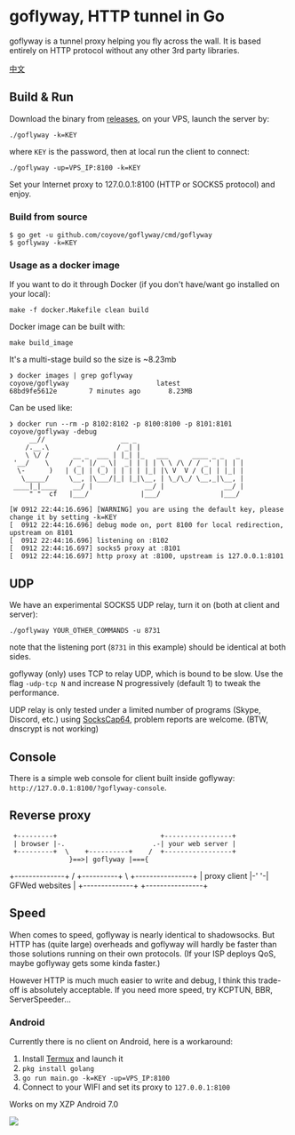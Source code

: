 # goflyway, HTTP tunnel in Go

goflyway is a tunnel proxy helping you fly across the wall. It is based entirely on HTTP protocol without any other 3rd party libraries.

[中文](https://github.com/coyove/goflyway/wiki/%E4%BD%BF%E7%94%A8%E6%95%99%E7%A8%8B)

## Build & Run
Download the binary from [releases](https://github.com/coyove/goflyway/releases), on your VPS, launch the server by:
```
./goflyway -k=KEY
```
where `KEY` is the password, then at local run the client to connect:
```
./goflyway -up=VPS_IP:8100 -k=KEY
```
Set your Internet proxy to 127.0.0.1:8100 (HTTP or SOCKS5 protocol) and enjoy.

### Build from source
```shell
$ go get -u github.com/coyove/goflyway/cmd/goflyway
$ goflyway -k=KEY
```

### Usage as a docker image

If you want to do it through Docker (if you don't have/want go installed on your local):
```shell
make -f docker.Makefile clean build
```

Docker image can be built with:
```shell
make build_image
```

It's a multi-stage build so the size is ~8.23mb
```
❯ docker images | grep goflyway
coyove/goflyway                      latest                       68bd9fe5612e        7 minutes ago       8.23MB
```

Can be used like:

```
❯ docker run --rm -p 8102:8102 -p 8100:8100 -p 8101:8101 coyove/goflyway -debug
     __//                   __ _
    /.__.\                 / _| |
    \ \/ /      __ _  ___ | |_| |_   ___      ____ _ _   _
 '__/    \     / _' |/ _ \|  _| | | | \ \ /\ / / _' | | | |
  \-      )   | (_| | (_) | | | | |_| |\ V  V / (_| | |_| |
   \_____/     \__, |\___/|_| |_|\__, | \_/\_/ \__,_|\__, |
 ____|_|____    __/ |             __/ |               __/ |
     " "  cf   |___/             |___/               |___/

[W 0912 22:44:16.696] [WARNING] you are using the default key, please change it by setting -k=KEY
[  0912 22:44:16.696] debug mode on, port 8100 for local redirection, upstream on 8101
[  0912 22:44:16.696] listening on :8102
[  0912 22:44:16.697] socks5 proxy at :8101
[  0912 22:44:16.697] http proxy at :8100, upstream is 127.0.0.1:8101
```

## UDP
We have an experimental SOCKS5 UDP relay, turn it on (both at client and server):
```
./goflyway YOUR_OTHER_COMMANDS -u 8731
```
note that the listening port (`8731` in this example) should be identical at both sides. 

goflyway (only) uses TCP to relay UDP, which is bound to be slow. Use the flag `-udp-tcp N` and increase N progressively (default 1) to tweak the performance.

UDP relay is only tested under a limited number of programs (Skype, Discord, etc.) using [SocksCap64](https://sourceforge.net/projects/sockscap64/), problem reports are welcome. (BTW, dnscrypt is not working)

## Console
There is a simple web console for client built inside goflyway: `http://127.0.0.1:8100/?goflyway-console`.

## Reverse proxy
     +---------+                          +-----------------+
     | browser |-.                      .-| your web server |
     +---------+  \    +----------+    /  +-----------------+
                   }==>| goflyway |==={   
+--------------+  /    +----------+    \  +----------------+
| proxy client |-'                      '-| GFWed websites |
+--------------+                          +----------------+

## Speed
When comes to speed, goflyway is nearly identical to shadowsocks. But HTTP has (quite large) overheads and goflyway will hardly be faster than those solutions running on their own protocols. (If your ISP deploys QoS, maybe goflyway gets some kinda faster.)

However HTTP is much much easier to write and debug, I think this trade-off is absolutely acceptable. If you need more speed, try KCPTUN, BBR, ServerSpeeder...

### Android

Currently there is no client on Android, here is a workaround:

1. Install [Termux](https://f-droid.org/packages/com.termux/) and launch it
2. `pkg install golang`
3. `go run main.go -k=KEY -up=VPS_IP:8100`
4. Connect to your WIFI and set its proxy to `127.0.0.1:8100`

Works on my XZP Android 7.0

![](https://github.com/coyove/goflyway/blob/master/.misc/android.jpg?raw=true)
